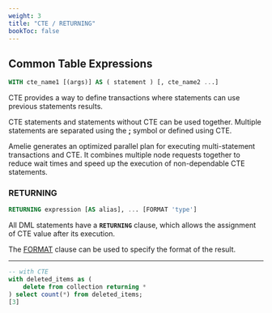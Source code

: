 ```yaml
---
weight: 3
title: "CTE / RETURNING"
bookToc: false
---
```


## Common Table Expressions

```SQL
WITH cte_name1 [(args)] AS ( statement ) [, cte_name2 ...]
```

CTE provides a way to define transactions where statements can use previous statements results.

CTE statements and statements without CTE can be used together. Multiple statements are separated
using the **;** symbol or defined using CTE.

Amelie generates an optimized parallel plan for executing multi-statement transactions and CTE.
It combines multiple node requests together to reduce wait times and speed up the execution of
non-dependable CTE statements.

### RETURNING

```SQL
RETURNING expression [AS alias], ... [FORMAT 'type']
```

All DML statements have a **`RETURNING`** clause, which allows the assignment of CTE value
after its execution.

The [FORMAT](/docs/sql/query/format) clause can be used to specify the format of the result.

---

```SQL
-- with CTE
with deleted_items as (
    delete from collection returning *
) select count(*) from deleted_items;
[3]
```
